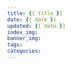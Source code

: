 ```yaml
---
title: {{ title }}
date: {{ date }}
updated: {{ date }}
index_img:
banner_img:
tags:
categories:
---
```

